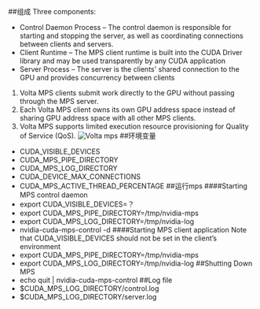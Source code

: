 ##组成
Three components:
+ Control Daemon Process – The control daemon is responsible for starting and stopping the server, as well as coordinating connections between clients and servers.
+ Client Runtime – The MPS client runtime is built into the CUDA Driver library and may be used transparently by any CUDA application
+ Server Process – The server is the clients' shared connection to the GPU and provides concurrency between clients

1. Volta MPS clients submit work directly to the GPU without passing through the MPS server.
2. Each Volta MPS client owns its own GPU address space instead of sharing GPU address space with all other MPS clients.
3. Volta MPS supports limited execution resource provisioning for Quality of Service (QoS).
![Volta mps](https://ws4.sinaimg.cn/large/006tNc79ly1g3y4rwi9ovj30me0oowgy.jpg)
##环境变量
+ CUDA_VISIBLE_DEVICES
+ CUDA_MPS_PIPE_DIRECTORY
+ CUDA_MPS_LOG_DIRECTORY
+ CUDA_DEVICE_MAX_CONNECTIONS
+ CUDA_MPS_ACTIVE_THREAD_PERCENTAGE
##运行mps
####Starting MPS control daemon
+ export CUDA_VISIBLE_DEVICES=？
+ export CUDA_MPS_PIPE_DIRECTORY=/tmp/nvidia-mps
+ export CUDA_MPS_LOG_DIRECTORY=/tmp/nvidia-log
+ nvidia-cuda-mps-control -d 
####Starting MPS client application
Note that CUDA_VISIBLE_DEVICES should not be set in the client’s environment
+ export CUDA_MPS_PIPE_DIRECTORY=/tmp/nvidia-mps
+ export CUDA_MPS_LOG_DIRECTORY=/tmp/nvidia-log
##Shutting Down MPS
+ echo quit | nvidia-cuda-mps-control
##Log file
+ $CUDA_MPS_LOG_DIRECTORY/control.log
+ $CUDA_MPS_LOG_DIRECTORY/server.log
